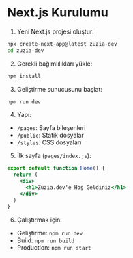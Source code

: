 # Next.js Kurulumu

1. Yeni Next.js projesi oluştur:
```bash
npx create-next-app@latest zuzia-dev
cd zuzia-dev
```

2. Gerekli bağımlılıkları yükle:
```bash
npm install
```

3. Geliştirme sunucusunu başlat:
```bash
npm run dev
```

4. Yapı:
- `/pages`: Sayfa bileşenleri
- `/public`: Statik dosyalar
- `/styles`: CSS dosyaları

5. İlk sayfa (`pages/index.js`):
```jsx
export default function Home() {
  return (
    <div>
      <h1>Zuzia.dev'e Hoş Geldiniz</h1>
    </div>
  )
}
```

6. Çalıştırmak için:
- Geliştirme: `npm run dev`
- Build: `npm run build`
- Production: `npm run start`
